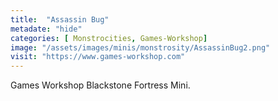 ```yaml
---
title:  "Assassin Bug"
metadate: "hide"
categories: [ Monstrocities, Games-Workshop]
image: "/assets/images/minis/monstrosity/AssassinBug2.png"
visit: "https://www.games-workshop.com"
---
```

Games Workshop Blackstone Fortress Mini.